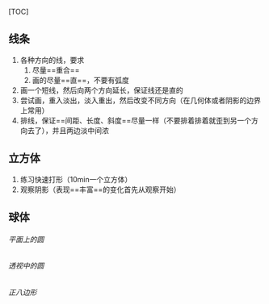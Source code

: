 [TOC]



## 线条



1. 各种方向的线，要求 
   1. 尽量==重合==
   2. 画的尽量==直==，不要有弧度
2. 画一个短线，然后向两个方向延长，保证线还是直的
3. 尝试画，重入淡出，淡入重出，然后改变不同方向（在几何体或者阴影的边界上常用）
4. 排线，保证==间距、长度、斜度==尽量一样（不要排着排着就歪到另一个方向去了），并且两边淡中间浓



## 立方体



1. 练习快速打形（10min一个立方体）
2. 观察阴影（表现==丰富==的变化首先从观察开始）



## 球体



###### 平面上的圆





###### 透视中的圆



###### 正八边形

